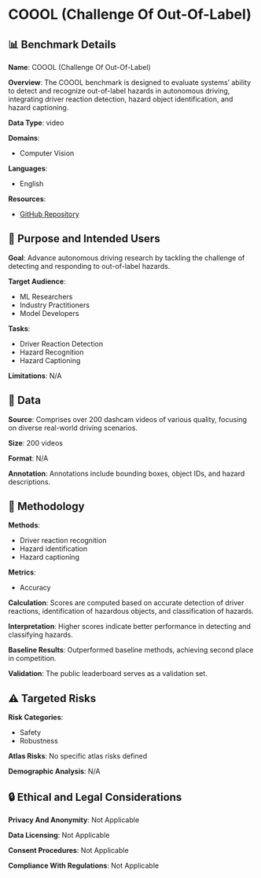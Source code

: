 # COOOL (Challenge Of Out-Of-Label)

## 📊 Benchmark Details

**Name**: COOOL (Challenge Of Out-Of-Label)

**Overview**: The COOOL benchmark is designed to evaluate systems’ ability to detect and recognize out-of-label hazards in autonomous driving, integrating driver reaction detection, hazard object identification, and hazard captioning.

**Data Type**: video

**Domains**:
- Computer Vision

**Languages**:
- English

**Resources**:
- [GitHub Repository](https://github.com/username/repository)

## 🎯 Purpose and Intended Users

**Goal**: Advance autonomous driving research by tackling the challenge of detecting and responding to out-of-label hazards.

**Target Audience**:
- ML Researchers
- Industry Practitioners
- Model Developers

**Tasks**:
- Driver Reaction Detection
- Hazard Recognition
- Hazard Captioning

**Limitations**: N/A

## 💾 Data

**Source**: Comprises over 200 dashcam videos of various quality, focusing on diverse real-world driving scenarios.

**Size**: 200 videos

**Format**: N/A

**Annotation**: Annotations include bounding boxes, object IDs, and hazard descriptions.

## 🔬 Methodology

**Methods**:
- Driver reaction recognition
- Hazard identification
- Hazard captioning

**Metrics**:
- Accuracy

**Calculation**: Scores are computed based on accurate detection of driver reactions, identification of hazardous objects, and classification of hazards.

**Interpretation**: Higher scores indicate better performance in detecting and classifying hazards.

**Baseline Results**: Outperformed baseline methods, achieving second place in competition.

**Validation**: The public leaderboard serves as a validation set.

## ⚠️ Targeted Risks

**Risk Categories**:
- Safety
- Robustness

**Atlas Risks**:
No specific atlas risks defined

**Demographic Analysis**: N/A

## 🔒 Ethical and Legal Considerations

**Privacy And Anonymity**: Not Applicable

**Data Licensing**: Not Applicable

**Consent Procedures**: Not Applicable

**Compliance With Regulations**: Not Applicable
